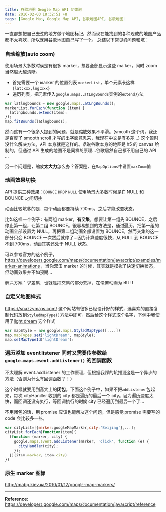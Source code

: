 ```yaml
---
title: 谷歌地图 Google Map API 初体验
date: 2016-02-03 18:32:51 +8
tags: [Google Map, Google Map API, 谷歌地图API, 谷歌地图]
---
```


一直都想把自己去过的地方做个地图标记，然而现在能找到的各种现成的地图产品都不太喜欢，所以就用谷歌地图自己写了一个。
总结以下常见的问题和坑：

### 自动缩放(auto zoom)

使用场景大多数时候是有很多 marker，想要全部显示这些 marker，同时 zoom 当然越大越清晰。

- 首先需要一个 marker 的位置列表 `markerList`，单个元素长这样`{lat:xxx,lng:xxx}`
- 遍历列表，把元素传入`google.maps.LatLngBounds`实例的`extend`方法

```js
var latlngbounds = new google.maps.LatLngBounds();
markerList.forEach(function (item) {
  latlngbounds.extend(item);
});
map.fitBounds(latlngbounds);
```

然而这有一个很多人提到的问题，就是缩放效果不平滑。(smooth 这个词，我还是百度了 smooth scroll 才写的出字面意思来，我现在中文是有多差…)
这个暂时没什么解决方法，API 本身就是这样的。据说谷歌本身的地图是 h5 的 canvas 绘制的，但通过 API 生成的地图不是同样的原理…谷歌居然自己都不用自己的 API …

另一个问题是，缩放**太大力**怎么办？答案是，在`MapOptions`中设置`maxZoom`值

### 动画效果切换

API 提供三种效果：`BOUNCE` `DROP` `NULL`
使用场景大多数时候是在 NULL 和 BOUNCE 之间切换

动画比较坑爹的是，每个动画都要持续 700ms，之后才能改变状态。

比如这样一个例子：有两组 marker，**有交集**。想要让第一组先 BOUNCE，之后停止第一组，让第二组 BOUNCE。很容易想到的方法是，通过遍历，把第一组的动画全部设置为 NULL，再把第二组动画全部设置为 BOUNCE。然而交集的这一部分只会 BOUNCE 一次然后就停了…因为计算速度很快，从 NULL 到 BOUNCE 不到 700ms，动画其实还处于 NULL 状态。

可以参考官方的这个例子，https://developers.google.com/maps/documentation/javascript/examples/marker-animations ，当你双击 marker 的时候，其实就是模拟了快速切换状态，但动画效果并不如预期…

解决方案：求差集，也就是把交集的部分去掉，在设置动画为 NULL

### 自定义地图样式

https://snazzymaps.com/ 这个网站有很多已经设计好的样式，选喜欢的直接复制代码放到`StyledMapType()`方法中即可，然后给这个样式取个名字，下例中我使用了[light dream](https://snazzymaps.com/style/134/light-dream) 这个样式

```js
var mapStyle = new google.maps.StyledMapType([....])
map.mapTypes.set('lightDream', mapStyle);
map.setMapTypeId('lightDream');
```

### 遍历添加 event listener 同时又需要传参数给 `google.maps.event.addListener()` 的回调函数

不太理解 event.addListener 的工作原理，但根据我踩的坑推测这是一个异步的方法（否则为什么有回调函数？！）

这个时候就要用到高大上的**闭包**。下面这个例子中，如果不把`addListener`包起来，每次 cityHandler 收到的 city 都是遍历的最后一个 city。因为遍历速度太快，而回调还没有执行，等回调执行的时候 city 已经遍历到最后一个了…

不用闭包的话，用 promise 应该也能解决这个问题，但是感觉 promise 需要写的 code 会比较多一些。

```js
var cityList=[{marker:googleMapMarker,city:'Beijing'},...];
cityList.forEach(function(item){
  (function (marker, city) {
    google.maps.event.addListener(marker, 'click', function (e) {
      cityHandler(city);
    });
  })(item.marker, item.city)
})
```

### 原生 marker 图标

http://mabp.kiev.ua/2010/01/12/google-map-markers/

---

**Reference:**
https://developers.google.com/maps/documentation/javascript/reference
